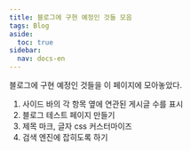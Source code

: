 ```yaml
---
title: 블로그에 구현 예정인 것들 모음
tags: Blog
aside:
  toc: true
sidebar:
  nav: docs-en
---
```


블로그에 구현 예정인 것들을 이 페이지에 모아놓았다.

<!-- more -->

1) 사이드 바의 각 항목 옆에 연관된 게시글 수를 표시   
2) 블로그 테스트 페이지 만들기   
3) 제목 마크, 글자 css 커스터마이즈   
4) 검색 엔진에 잡히도록 하기  